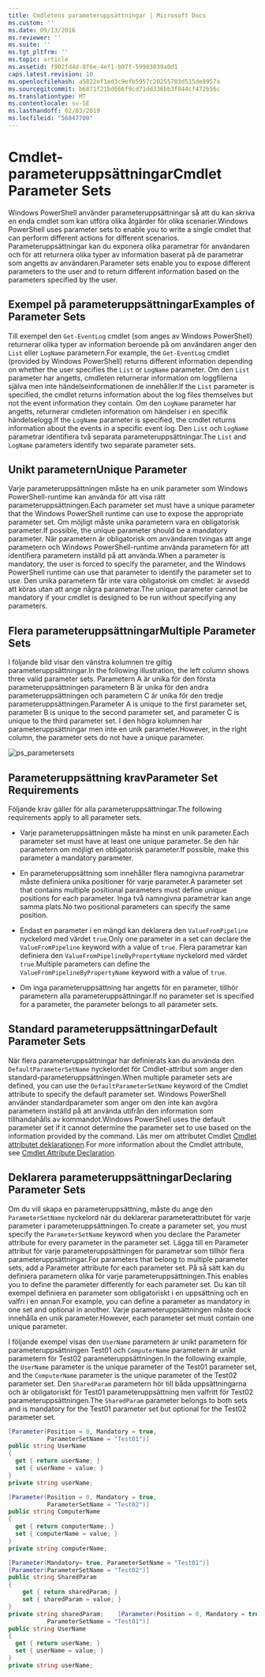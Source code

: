 ```yaml
---
title: Cmdletens parameteruppsättningar | Microsoft Docs
ms.custom: ''
ms.date: 09/13/2016
ms.reviewer: ''
ms.suite: ''
ms.tgt_pltfrm: ''
ms.topic: article
ms.assetid: f902fd4d-8f6e-4ef1-b07f-59983039a0d1
caps.latest.revision: 10
ms.openlocfilehash: a5822ef1ed3c9efb5957c20255783d515de8957a
ms.sourcegitcommit: b6871f21bd666f9cd71dd336bb3f844cf472b56c
ms.translationtype: MT
ms.contentlocale: sv-SE
ms.lasthandoff: 02/03/2019
ms.locfileid: "56847700"
---
```

# <a name="cmdlet-parameter-sets"></a><span data-ttu-id="eee8a-102">Cmdlet-parameteruppsättningar</span><span class="sxs-lookup"><span data-stu-id="eee8a-102">Cmdlet Parameter Sets</span></span>

<span data-ttu-id="eee8a-103">Windows PowerShell använder parameteruppsättningar så att du kan skriva en enda cmdlet som kan utföra olika åtgärder för olika scenarier.</span><span class="sxs-lookup"><span data-stu-id="eee8a-103">Windows PowerShell uses parameter sets to enable you to write a single cmdlet that can perform different actions for different scenarios.</span></span> <span data-ttu-id="eee8a-104">Parameteruppsättningar kan du exponera olika parametrar för användaren och för att returnera olika typer av information baserat på de parametrar som angetts av användaren.</span><span class="sxs-lookup"><span data-stu-id="eee8a-104">Parameter sets enable you to expose different parameters to the user and to return different information based on the parameters specified by the user.</span></span>

## <a name="examples-of-parameter-sets"></a><span data-ttu-id="eee8a-105">Exempel på parameteruppsättningar</span><span class="sxs-lookup"><span data-stu-id="eee8a-105">Examples of Parameter Sets</span></span>

<span data-ttu-id="eee8a-106">Till exempel den `Get-EventLog` cmdlet (som anges av Windows PowerShell) returnerar olika typer av information beroende på om användaren anger den `List` eller `LogName` parametern.</span><span class="sxs-lookup"><span data-stu-id="eee8a-106">For example, the `Get-EventLog` cmdlet (provided by Windows PowerShell) returns different information depending on whether the user specifies the `List` or `LogName` parameter.</span></span> <span data-ttu-id="eee8a-107">Om den `List` parameter har angetts, cmdleten returnerar information om loggfilerna själva men inte händelseinformationen de innehåller.</span><span class="sxs-lookup"><span data-stu-id="eee8a-107">If the `List` parameter is specified, the cmdlet returns information about the log files themselves but not the event information they contain.</span></span> <span data-ttu-id="eee8a-108">Om den `LogName` parameter har angetts, returnerar cmdleten information om händelser i en specifik händelselogg.</span><span class="sxs-lookup"><span data-stu-id="eee8a-108">If the `LogName` parameter is specified, the cmdlet returns information about the events in a specific event log.</span></span> <span data-ttu-id="eee8a-109">Den `List` och `LogName` parametrar identifiera två separata parameteruppsättningar.</span><span class="sxs-lookup"><span data-stu-id="eee8a-109">The `List` and `LogName` parameters identify two separate parameter sets.</span></span>

## <a name="unique-parameter"></a><span data-ttu-id="eee8a-110">Unikt parametern</span><span class="sxs-lookup"><span data-stu-id="eee8a-110">Unique Parameter</span></span>

<span data-ttu-id="eee8a-111">Varje parameteruppsättningen måste ha en unik parameter som Windows PowerShell-runtime kan använda för att visa rätt parameteruppsättningen.</span><span class="sxs-lookup"><span data-stu-id="eee8a-111">Each parameter set must have a unique parameter that the Windows PowerShell runtime can use to expose the appropriate parameter set.</span></span> <span data-ttu-id="eee8a-112">Om möjligt måste unika parametern vara en obligatorisk parameter.</span><span class="sxs-lookup"><span data-stu-id="eee8a-112">If possible, the unique parameter should be a mandatory parameter.</span></span> <span data-ttu-id="eee8a-113">När parametern är obligatorisk om användaren tvingas att ange parametern och Windows PowerShell-runtime använda parametern för att identifiera parametern inställd på att använda.</span><span class="sxs-lookup"><span data-stu-id="eee8a-113">When a parameter is mandatory, the user is forced to specify the parameter, and the Windows PowerShell runtime can use that parameter to identify the parameter set to use.</span></span> <span data-ttu-id="eee8a-114">Den unika parametern får inte vara obligatorisk om cmdlet: är avsedd att köras utan att ange några parametrar.</span><span class="sxs-lookup"><span data-stu-id="eee8a-114">The unique parameter cannot be mandatory if your cmdlet is designed to be run without specifying any parameters.</span></span>

## <a name="multiple-parameter-sets"></a><span data-ttu-id="eee8a-115">Flera parameteruppsättningar</span><span class="sxs-lookup"><span data-stu-id="eee8a-115">Multiple Parameter Sets</span></span>

<span data-ttu-id="eee8a-116">I följande bild visar den vänstra kolumnen tre giltig parameteruppsättningar.</span><span class="sxs-lookup"><span data-stu-id="eee8a-116">In the following illustration, the left column shows three valid parameter sets.</span></span> <span data-ttu-id="eee8a-117">Parametern A är unika för den första parameteruppsättningen parametern B är unika för den andra parameteruppsättningen och parametern C är unika för den tredje parameteruppsättningen.</span><span class="sxs-lookup"><span data-stu-id="eee8a-117">Parameter A is unique to the first parameter set, parameter B is unique to the second parameter set, and parameter C is unique to the third parameter set.</span></span> <span data-ttu-id="eee8a-118">I den högra kolumnen har parameteruppsättningar men inte en unik parameter.</span><span class="sxs-lookup"><span data-stu-id="eee8a-118">However, in the right column, the parameter sets do not have a unique parameter.</span></span>

![ps_parametersets](../media/ps-parametersets.gif)

## <a name="parameter-set-requirements"></a><span data-ttu-id="eee8a-120">Parameteruppsättning krav</span><span class="sxs-lookup"><span data-stu-id="eee8a-120">Parameter Set Requirements</span></span>

<span data-ttu-id="eee8a-121">Följande krav gäller för alla parameteruppsättningar.</span><span class="sxs-lookup"><span data-stu-id="eee8a-121">The following requirements apply to all parameter sets.</span></span>

- <span data-ttu-id="eee8a-122">Varje parameteruppsättningen måste ha minst en unik parameter.</span><span class="sxs-lookup"><span data-stu-id="eee8a-122">Each parameter set must have at least one unique parameter.</span></span> <span data-ttu-id="eee8a-123">Se den här parametern om möjligt en obligatorisk parameter.</span><span class="sxs-lookup"><span data-stu-id="eee8a-123">If possible, make this parameter a mandatory parameter.</span></span>

- <span data-ttu-id="eee8a-124">En parameteruppsättning som innehåller flera namngivna parametrar måste definiera unika positioner för varje parameter.</span><span class="sxs-lookup"><span data-stu-id="eee8a-124">A parameter set that contains multiple positional parameters must define unique positions for each parameter.</span></span> <span data-ttu-id="eee8a-125">Inga två namngivna parametrar kan ange samma plats.</span><span class="sxs-lookup"><span data-stu-id="eee8a-125">No two positional parameters can specify the same position.</span></span>

- <span data-ttu-id="eee8a-126">Endast en parameter i en mängd kan deklarera den `ValueFromPipeline` nyckelord med värdet `true`.</span><span class="sxs-lookup"><span data-stu-id="eee8a-126">Only one parameter in a set can declare the `ValueFromPipeline` keyword with a value of `true`.</span></span> <span data-ttu-id="eee8a-127">Flera parametrar kan definiera den `ValueFromPipelineByPropertyName` nyckelord med värdet `true`.</span><span class="sxs-lookup"><span data-stu-id="eee8a-127">Multiple parameters can define the `ValueFromPipelineByPropertyName` keyword with a value of `true`.</span></span>

- <span data-ttu-id="eee8a-128">Om inga parameteruppsättning har angetts för en parameter, tillhör parametern alla parameteruppsättningar.</span><span class="sxs-lookup"><span data-stu-id="eee8a-128">If no parameter set is specified for a parameter, the parameter belongs to all parameter sets.</span></span>

## <a name="default-parameter-sets"></a><span data-ttu-id="eee8a-129">Standard parameteruppsättningar</span><span class="sxs-lookup"><span data-stu-id="eee8a-129">Default Parameter Sets</span></span>

<span data-ttu-id="eee8a-130">När flera parameteruppsättningar har definierats kan du använda den `DefaultParameterSetName` nyckelordet för Cmdlet-attribut som anger den standard-parameteruppsättningen.</span><span class="sxs-lookup"><span data-stu-id="eee8a-130">When multiple parameter sets are defined, you can use the `DefaultParameterSetName` keyword of the Cmdlet attribute to specify the default parameter set.</span></span> <span data-ttu-id="eee8a-131">Windows PowerShell använder standardparameter som anger om den inte kan avgöra parametern inställd på att använda utifrån den information som tillhandahålls av kommandot.</span><span class="sxs-lookup"><span data-stu-id="eee8a-131">Windows PowerShell uses the default parameter set if it cannot determine the parameter set to use based on the information provided by the command.</span></span> <span data-ttu-id="eee8a-132">Läs mer om attributet Cmdlet [Cmdlet attributet deklarationen](./cmdlet-attribute-declaration.md).</span><span class="sxs-lookup"><span data-stu-id="eee8a-132">For more information about the Cmdlet attribute, see [Cmdlet Attribute Declaration](./cmdlet-attribute-declaration.md).</span></span>

## <a name="declaring-parameter-sets"></a><span data-ttu-id="eee8a-133">Deklarera parameteruppsättningar</span><span class="sxs-lookup"><span data-stu-id="eee8a-133">Declaring Parameter Sets</span></span>

<span data-ttu-id="eee8a-134">Om du vill skapa en parameteruppsättning, måste du ange den `ParameterSetName` nyckelord när du deklarerar parameterattributet för varje parameter i parameteruppsättningen.</span><span class="sxs-lookup"><span data-stu-id="eee8a-134">To create a parameter set, you must specify the `ParameterSetName` keyword when you declare the Parameter attribute for every parameter in the parameter set.</span></span> <span data-ttu-id="eee8a-135">Lägga till en Parameter attribut för varje parameteruppsättningen för parametrar som tillhör flera parameteruppsättningar.</span><span class="sxs-lookup"><span data-stu-id="eee8a-135">For parameters that belong to multiple parameter sets, add a Parameter attribute for each parameter set.</span></span> <span data-ttu-id="eee8a-136">På så sätt kan du definiera parametern olika för varje parameteruppsättningen.</span><span class="sxs-lookup"><span data-stu-id="eee8a-136">This enables you to define the parameter differently for each parameter set.</span></span> <span data-ttu-id="eee8a-137">Du kan till exempel definiera en parameter som obligatoriskt i en uppsättning och en valfri i en annan.</span><span class="sxs-lookup"><span data-stu-id="eee8a-137">For example, you can define a parameter as mandatory in one set and optional in another.</span></span> <span data-ttu-id="eee8a-138">Varje parameteruppsättningen måste dock innehålla en unik parameter.</span><span class="sxs-lookup"><span data-stu-id="eee8a-138">However, each parameter set must contain one unique parameter.</span></span>

<span data-ttu-id="eee8a-139">I följande exempel visas den `UserName` parametern är unikt parametern för parameteruppsättningen Test01 och `ComputerName` parametern är unikt parametern för Test02 parameteruppsättningen.</span><span class="sxs-lookup"><span data-stu-id="eee8a-139">In the following example, the `UserName` parameter is the unique parameter of the Test01 parameter set, and the `ComputerName` parameter is the unique parameter of the Test02 parameter set.</span></span> <span data-ttu-id="eee8a-140">Den `SharedParam` parametern hör till båda uppsättningarna och är obligatoriskt för Test01 parameteruppsättning men valfritt för Test02 parameteruppsättningen.</span><span class="sxs-lookup"><span data-stu-id="eee8a-140">The `SharedParam` parameter belongs to both sets and is mandatory for the Test01 parameter set but optional for the Test02 parameter set.</span></span>

```csharp
[Parameter(Position = 0, Mandatory = true,
           ParameterSetName = "Test01")]
public string UserName
{
  get { return userName; }
  set { userName = value; }
}
private string userName;

[Parameter(Position = 0, Mandatory = true,
           ParameterSetName = "Test02")]
public string ComputerName
{
  get { return computerName; }
  set { computerName = value; }
}
private string computerName;

[Parameter(Mandatory= true, ParameterSetName = "Test01")]
[Parameter(ParameterSetName = "Test02")]
public string SharedParam
{
    get { return sharedParam; }
    set { sharedParam = value; }
}
private string sharedParam;    [Parameter(Position = 0, Mandatory = true,
           ParameterSetName = "Test01")]
public string UserName
{
  get { return userName; }
  set { userName = value; }
}
private string userName;
```